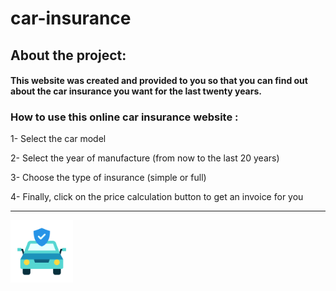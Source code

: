# car-insurance

## About the project:
  
#### This website was created and provided to you so that you can find out about the car insurance you want for the last twenty years.

### How to use this online car insurance website :

1- Select the car model

2- Select the year of manufacture (from now to the last 20 years)

3- Choose the type of insurance (simple or full)

4- Finally, click on the price calculation button to get an invoice for you

---
<img align="left" width="100px" src="img/car-insurance_2237699.png"> 
